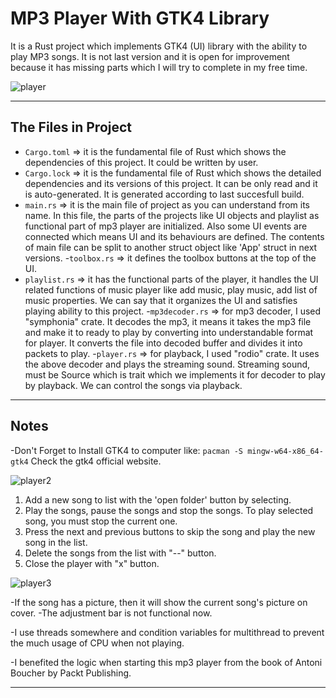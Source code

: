 # MP3 Player With GTK4 Library
It is a Rust project which implements GTK4 (UI) library with the ability to play MP3 songs. It is not last version and it is open for improvement because it has missing parts which I will try to complete in my free time.

![player](https://github.com/karasulh/Music_Player_Pc_Application/blob/main/pictures/player.png)

---

## The Files in Project
- `Cargo.toml` => it is the fundamental file of Rust which shows the dependencies of this project. It could be written by user.
- `Cargo.lock` => it is the fundamental file of Rust which shows the detailed dependencies and its versions of this project. It can be only read and it is auto-generated. It is generated according to last succesfull build. 
- `main.rs` => it is the main file of project as you can understand from its name. In this file, the parts of the projects like UI objects and playlist as functional part of mp3 player are initialized. Also some UI events are connected which means UI and its behaviours are defined. The contents of main file can be split to another struct object like 'App' struct in next versions. 
-`toolbox.rs` => it defines the toolbox buttons at the top of the UI. 
- `playlist.rs` => it has the functional parts of the player, it handles the UI related functions of music player like add music, play music, add list of music properties. We can say that it organizes the UI and satisfies playing ability to this project.
-`mp3decoder.rs` => for mp3 decoder, I used "symphonia" crate. It decodes the mp3, it means it takes the mp3 file and make it to ready to play by converting into understandable format for player. It converts the file into decoded buffer and divides it into packets to play.
-`player.rs` => for playback, I used "rodio" crate. It uses the above decoder and plays the streaming sound. Streaming sound, must be Source which is trait which we implements it for decoder to play by playback. We can control the songs via playback. 

---

## Notes

-Don't Forget to Install GTK4 to computer like:
`pacman -S mingw-w64-x86_64-gtk4`
Check the gtk4 official website.

![player2](https://github.com/karasulh/Music_Player_Pc_Application/blob/main/pictures/player2.png)

1. Add a new song to list with the 'open folder' button by selecting.
2. Play the songs, pause the songs and stop the songs. To play selected song, you must stop the current one.
3. Press the next and previous buttons to skip the song and play the new song in the list.
4. Delete the songs from the list with "--" button.
5. Close the player with "x" button.

![player3](https://github.com/karasulh/Music_Player_Pc_Application/blob/main/pictures/player3.png)

-If the song has a picture, then it will show the current song's picture on cover.
-The adjustment bar is not functional now.

-I use threads somewhere and condition variables for multithread to prevent the much usage of CPU when not playing.

-I benefited the logic when starting this mp3 player from the book of Antoni Boucher by Packt Publishing.

---